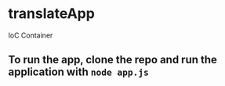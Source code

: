 # translateApp
IoC Container

## To run the app, clone the repo and run the application with `node app.js`
